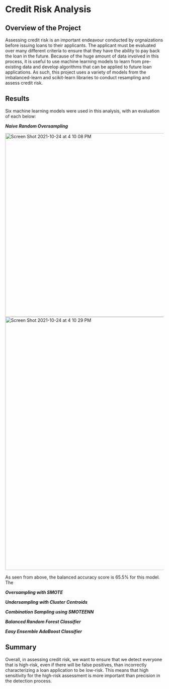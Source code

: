 # Credit Risk Analysis

## Overview of the Project
Assessing credit risk is an important endeavour conducted by orgnaizations before issuing loans to their applicants. The applicant must be evaluated over many different criteria to ensure that they have the ability to pay back the loan in the future. Because of the huge amount of data involved in this process, it is useful to use machine learning models to learn from pre-existing data and develop algorithms that can be applied to future loan applications. As such, this project uses a variety of models from the imbalanced-learn and scikit-learn libraries to conduct resampling and assess credit risk.

## Results

Six machine learning models were used in this analysis, with an evaluation of each below:

___Naive Random Oversampling___

<img width="583" alt="Screen Shot 2021-10-24 at 4 10 08 PM" src="https://user-images.githubusercontent.com/84816495/138611012-f06a982b-8163-414e-be11-c2634b889eb9.png">
<img width="803" alt="Screen Shot 2021-10-24 at 4 10 29 PM" src="https://user-images.githubusercontent.com/84816495/138611029-56531110-e388-4aee-9648-50759f4bfbd0.png">

As seen from above, the balanced accuracy score is 65.5% for this model.
The 

___Oversampling with SMOTE___


___Undersampling with Cluster Centroids___


___Combination Sampling using SMOTEENN___


___Balanced Random Forest Classifier___


___Easy Ensemble AdaBoost Classifier___

## Summary

Overall, in assessing credit risk, we want to ensure that we detect everyone that is high-risk, even if there will be false positives, than incorrectly characterizing a loan application to be low-risk. This means that high sensitivity for the high-risk assessment is more important than precision in the detection process.
